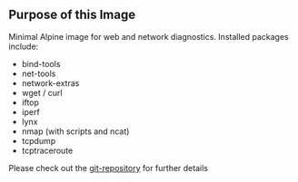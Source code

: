 ## Purpose of this Image

Minimal Alpine image for web and network diagnostics. Installed packages include:
* bind-tools
* net-tools
* network-extras
* wget / curl
* iftop
* iperf
* lynx
* nmap (with scripts and ncat)
* tcpdump
* tcptraceroute

Please check out the [git-repository](https://github.com/c-thiel/docker-netutils-bindtools) for further details
